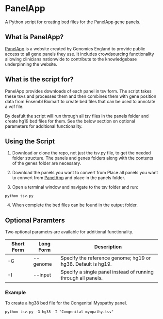 # PanelApp

A Python script for creating bed files for the PanelApp gene panels.

## What is PanelApp?

[PanelApp](https://panelapp.genomicsengland.co.uk/) is a website created by Genomics England to provide public access to all gene panels they use. It includes crowdsourcing functionality allowing clinicians nationwide to contribute to the knowledgebase underpinning the website.

## What is the script for?

PanelApp provides downloads of each panel in tsv form. The script takes these tsvs and processes them and then combines them with gene position data from Ensembl Biomart to create bed files that can be used to annotate a vcf file.

By deafult the script will run through all tsv files in the panels folder and create hg19 bed files for them. See the below section on optional parameters for additional functionality.

## Using the Script

1. Download or clone the repo, not just the tsv.py file, to get the needed folder structure. The panels and genes folders along with the contents of the genes folder are necessary.

2. Download the panels you want to convert from Place all panels you want to convert from [PanelApp](https://panelapp.genomicsengland.co.uk/) and place in the panels folder.

3. Open a terminal window and navigate to the tsv folder and run:

```text
python tsv.py
```

4. When complete the bed files can be found in the output folder.

## Optional Paramters

Two optional parametrs are available for additional functionality.

| Short Form | Long Form | Description |
| ---------- | -------- | ----------- |
| -G | --genome | Specify the reference genome; hg19 or hg38. Default is hg19. |
| -I | --input | Specify a single panel instead of running through all panels. |

### Example

To create a hg38 bed file for the Congenital Myopathy panel.

```text
python tsv.py -G hg38 -I "Congenital myopathy.tsv"
```